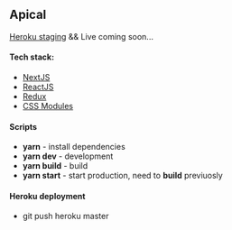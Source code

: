 ## Apical

[Heroku staging](https://apical-tech.herokuapp.com/) && Live coming soon...

#### Tech stack:
* [NextJS](https://nextjs.org/)
* [ReactJS](https://reactjs.org/)
* [Redux](https://redux.js.org/)
* [CSS Modules](https://github.com/css-modules/css-modules)

#### Scripts
* __yarn__ - install dependencies
* __yarn dev__ - development
* __yarn build__ - build
* __yarn start__ - start production, need to __build__ previuosly

#### Heroku deployment
* git push heroku master

